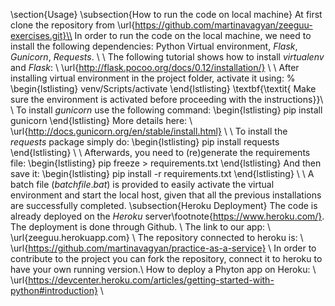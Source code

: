 \section{Usage}
\subsection{How to run the code on local machine}
At first clone the repository from \url{https://github.com/martinavagyan/zeeguu-exercises.git}\\
In order to run the code on the local machine, we need to install the following dependencies: Python Virtual environment, $Flask$, $Gunicorn$, $Requests$. \\ \\
The following tutorial shows how to install $virtualenv$ and $Flask$: \\ 
\url{http://flask.pocoo.org/docs/0.12/installation/} \\ \\
After installing virtual environment in the project folder, activate it using:
%
\begin{lstlisting}
venv/Scripts/activate
\end{lstlisting}
\textbf{\textit{ Make sure the environment is activated before proceeding with the instructions}}\\ \\
To install $gunicorn$ use the following command:
\begin{lstlisting}
pip install gunicorn
\end{lstlisting}
More details here: \\ 
\url{http://docs.gunicorn.org/en/stable/install.html} \\ \\
To install the $requests$ package simply do:
\begin{lstlisting}
pip install requests
\end{lstlisting} 
\ \\
Afterwards, you need to (re)generate the requirements file: 
\begin{lstlisting}
pip freeze > requirements.txt 
\end{lstlisting} 
And then save it:
\begin{lstlisting}
pip install -r requirements.txt
\end{lstlisting} 
\ \\
A batch file ($batchfile.bat$) is provided to easily activate the virtual environment and start the local host, given that all the previous installations are successfully completed.
\subsection{Heroku Deployment}
The code is already deployed on the $Heroku$ server\footnote{https://www.heroku.com/}. The deployment is done through Github. \\
The link to our app: \\
\url{zeeguu.herokuapp.com} \\
The repository connected to heroku is: \\
\url{https://github.com/martinavagyan/practice-as-a-service} \\
In order to contribute to the project you can fork the repository, connect it to heroku to have your own running version.\\
How to deploy a Phyton app on Heroku: \\ 
\url{https://devcenter.heroku.com/articles/getting-started-with-python#introduction} \\

